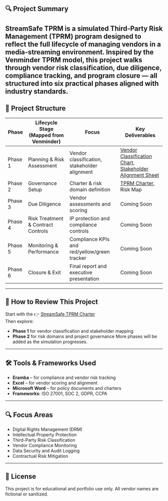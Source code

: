 ## 🔍 Project Summary

**StreamSafe TPRM** is a simulated Third-Party Risk Management (TPRM) program designed to reflect the full lifecycle of managing vendors in a media-streaming environment. Inspired by the Venminder TPRM model, this project walks through vendor risk classification, due diligence, compliance tracking, and program closure — all structured into six practical phases aligned with industry standards.
---
## 📂 Project Structure

| Phase | Lifecycle Stage (Mapped from Venminder) | Focus | Key Deliverables |
|-------|-----------------------------------------|-------|------------------|
| Phase 1 | Planning & Risk Assessment             | Vendor classification, stakeholder alignment | [Vendor Classification Chart](./Phase-1/Vendor_Classification_Chart.xlsx), [Stakeholder Alignment Sheet](./Phase-1/Stakeholder_Alignment_Sheet.xlsx) |
| Phase 2 | Governance Setup                       | Charter & risk domain definition              | [TPRM Charter](./StreamSafe_TPRM_Charter_Final_AllPhases.docx), Risk Map |
| Phase 3 | Due Diligence                          | Vendor assessments and scoring                | Coming Soon |
| Phase 4 | Risk Treatment & Contract Controls     | IP protection and compliance controls         | Coming Soon |
| Phase 5 | Monitoring & Performance               | Compliance KPIs and red/yellow/green tracker  | Coming Soon |
| Phase 6 | Closure & Exit                         | Final report and executive presentation       | Coming Soon |
---
## 🧭 How to Review This Project

Start with the 👉 [StreamSafe TPRM Charter](./StreamSafe_TPRM_Charter_Final_AllPhases.docx)  
Then explore:
- **Phase 1** for vendor classification and stakeholder mapping
- **Phase 2** for risk domains and project governance
More phases will be added as the simulation progresses.

---


## 🛠️ Tools & Frameworks Used

- **Eramba** – for compliance and vendor risk tracking  
- **Excel** – for vendor scoring and alignment  
- **Microsoft Word** – for policy documents and charters  
- **Frameworks**: ISO 27001, SOC 2, GDPR, CCPA

---

## 🔍 Focus Areas

- Digital Rights Management (DRM)  
- Intellectual Property Protection  
- Third-Party Risk Classification  
- Vendor Compliance Monitoring  
- Data Security and Audit Logging  
- Contractual Risk Mitigation


---

## 📎 License

This project is for educational and portfolio use only. All vendor names are fictional or sanitized.

